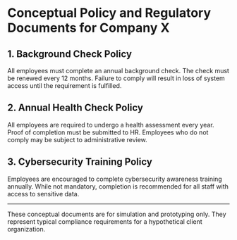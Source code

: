 # Conceptual Policy and Regulatory Documents for Company X

## 1. Background Check Policy

All employees must complete an annual background check. The check must be renewed every 12 months. Failure to comply will result in loss of system access until the requirement is fulfilled.

## 2. Annual Health Check Policy

All employees are required to undergo a health assessment every year. Proof of completion must be submitted to HR. Employees who do not comply may be subject to administrative review.

## 3. Cybersecurity Training Policy

Employees are encouraged to complete cybersecurity awareness training annually. While not mandatory, completion is recommended for all staff with access to sensitive data.

---

These conceptual documents are for simulation and prototyping only. They represent typical compliance requirements for a hypothetical client organization.
